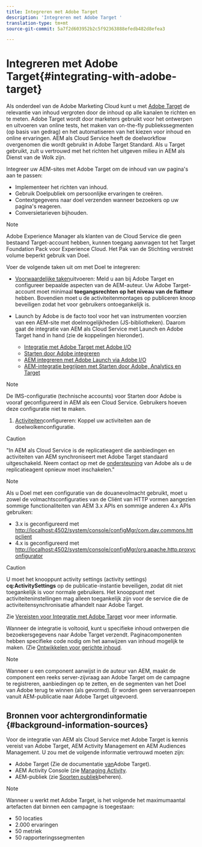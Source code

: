 ```yaml
---
title: Integreren met Adobe Target
description: 'Integreren met Adobe Target '
translation-type: tm+mt
source-git-commit: 5a7f2d603952b2c5f92363888efedb482d8efea3

---
```



# Integreren met Adobe Target{#integrating-with-adobe-target}

Als onderdeel van de Adobe Marketing Cloud kunt u met [Adobe Target](http://www.adobe.com/solutions/testing-targeting/testandtarget.html) de relevantie van inhoud vergroten door de inhoud op alle kanalen te richten en te meten. Adobe Target wordt door marketers gebruikt voor het ontwerpen en uitvoeren van online tests, het maken van on-the-fly publiekssegmenten (op basis van gedrag) en het automatiseren van het kiezen voor inhoud en online ervaringen. AEM als Cloud Service heeft de doelworkflow overgenomen die wordt gebruikt in Adobe Target Standard. Als u Target gebruikt, zult u vertrouwd met het richten het uitgeven milieu in AEM als Dienst van de Wolk zijn.

Integreer uw AEM-sites met Adobe Target om de inhoud van uw pagina&#39;s aan te passen:

* Implementeer het richten van inhoud.
* Gebruik Doelpubliek om persoonlijke ervaringen te creëren.
* Contextgegevens naar doel verzenden wanneer bezoekers op uw pagina&#39;s reageren.
* Conversietarieven bijhouden.

>[!NOTE]
>
>Adobe Experience Manager als klanten van de Cloud Service die geen bestaand Target-account hebben, kunnen toegang aanvragen tot het Target Foundation Pack voor Experience Cloud.  Het Pak van de Stichting verstrekt volume beperkt gebruik van Doel.


Voer de volgende taken uit om met Doel te integreren:

* [Voorwaardelijke taken](https://docs.adobe.com/content/help/en/experience-manager-65/administering/integration/target-requirements.html)uitvoeren: Meld u aan bij Adobe Target en configureer bepaalde aspecten van de AEM-auteur. Uw Adobe Target-account moet minimaal **toegangsrechten op het niveau van de fiatteur** hebben. Bovendien moet u de activiteitenmontages op publiceren knoop beveiligen zodat het voor gebruikers ontoegankelijk is.

* Launch by Adobe is de facto tool voor het van instrumenten voorzien van een AEM-site met doelmogelijkheden (JS-bibliotheken). Daarom gaat de integratie van AEM als Cloud Service met Launch en Adobe Target hand in hand (zie de koppelingen hieronder).

   * [Integratie met Adobe Target met Adobe I/O](https://docs.adobe.com/content/help/en/experience-manager-65/administering/integration/integration-ims-adobe-io.html)
   * [Starten door Adobe integreren](https://docs.adobe.com/content/help/en/experience-manager-learn/sites/integrations/adobe-launch-integration-tutorial-understand.html)
   * [AEM integreren met Adobe Launch via Adobe I/O](https://helpx.adobe.com/experience-manager/using/aem_launch_adobeio_integration.html)
   * [AEM-integratie begrijpen met Starten door Adobe, Analytics en Target](https://helpx.adobe.com/experience-manager/kt/integration/using/aem-launch-integration-tutorial-understand.html)

>[!NOTE]
>
>De IMS-configuratie (technische accounts) voor Starten door Adobe is vooraf geconfigureerd in AEM als een Cloud Service. Gebruikers hoeven deze configuratie niet te maken.

1. [Activiteiten](https://docs.adobe.com/content/help/en/experience-manager-65/authoring/personalization/activitylib.html)configureren: Koppel uw activiteiten aan de doelwolkenconfiguratie.

>[!CAUTION]
>
>&quot;In AEM als Cloud Service is de replicatieagent die aanbiedingen en activiteiten van AEM synchroniseert met Adobe Target standaard uitgeschakeld. Neem contact op met de [ondersteuning](https://helpx.adobe.com/contact/enterprise-support.ec.html#target) van Adobe als u de replicatieagent opnieuw moet inschakelen.&quot;

>[!NOTE]
>
>Als u Doel met een configuratie van de douanevolmacht gebruikt, moet u zowel de volmachtsconfiguraties van de Cliënt van HTTP vormen aangezien sommige functionaliteiten van AEM 3.x APIs en sommige anderen 4.x APIs gebruiken:
>
>* 3.x is geconfigureerd met [http://localhost:4502/system/console/configMgr/com.day.commons.httpclient](http://localhost:4502/system/console/configMgr/com.day.commons.httpclient)
>* 4.x is geconfigureerd met [http://localhost:4502/system/console/configMgr/org.apache.http.proxyconfigurator](http://localhost:4502/system/console/configMgr/org.apache.http.proxyconfigurator)
>



>[!CAUTION]
>
>U moet het knooppunt activity settings (activity settings) **cq:ActivitySettings** op de publicatie-instantie beveiligen, zodat dit niet toegankelijk is voor normale gebruikers. Het knooppunt met activiteiteninstellingen mag alleen toegankelijk zijn voor de service die de activiteitensynchronisatie afhandelt naar Adobe Target.
>
>Zie [Vereisten voor Integratie met Adobe Target](https://docs.adobe.com/content/help/en/experience-manager-65/administering/integration/target-requirements.html#securing-the-activity-settings-node) voor meer informatie.

Wanneer de integratie is voltooid, kunt u specifieke inhoud [](https://docs.adobe.com/content/help/en/experience-manager-65/authoring/personalization/content-targeting-touch.html) ontwerpen die bezoekersgegevens naar Adobe Target verzendt. Paginacomponenten hebben specifieke code nodig om het aanwijzen van inhoud mogelijk te maken. (Zie [Ontwikkelen voor gerichte inhoud](https://docs.adobe.com/content/help/en/experience-manager-65/developing/personlization/target.html).

>[!NOTE]
>
>Wanneer u een component aanwijst in de auteur van AEM, maakt de component een reeks server-zijvraag aan Adobe Target om de campagne te registreren, aanbiedingen op te zetten, en de segmenten van het Doel van Adobe terug te winnen (als gevormd). Er worden geen serveraanroepen vanuit AEM-publicatie naar Adobe Target uitgevoerd.

## Bronnen voor achtergrondinformatie {#background-information-sources}

Voor de integratie van AEM als Cloud Service met Adobe Target is kennis vereist van Adobe Target, AEM Activity Management en AEM Audiences Management. U zou met de volgende informatie vertrouwd moeten zijn:

* Adobe Target (Zie de documentatie [van](https://marketing.adobe.com/resources/help/en_US/target/)Adobe Target).
* AEM Activity Console (zie [Managing Activity](https://docs.adobe.com/content/help/en/experience-manager-65/authoring/personalization/activitylib.html).
* AEM-publiek (zie [Soorten publiek](https://docs.adobe.com/content/help/en/experience-manager-65/authoring/personalization/managing-audiences.html)beheren).

>[!NOTE]
>
>Wanneer u werkt met Adobe Target, is het volgende het maximumaantal artefacten dat binnen een campagne is toegestaan:
>
>* 50 locaties
>* 2.000 ervaringen
>* 50 metriek
>* 50 rapporteringssegmenten
>


